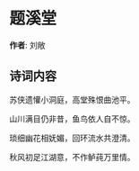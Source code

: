 # 题溪堂

**作者**: 刘敞

## 诗词内容

苏侠遗懽小洞庭，高堂殊恨曲池平。

山川满目仍非昔，鱼鸟依人自不惊。

琐细幽花相妩媚，回环流水共澄清。

秋风初足江湖意，不作鲈莼万里情。

